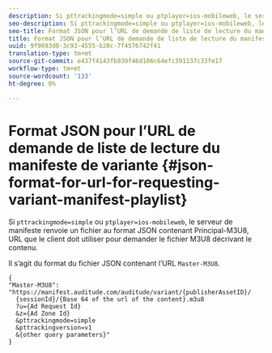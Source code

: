 ```yaml
---
description: Si pttrackingmode=simple ou ptplayer=ios-mobileweb, le serveur de manifeste renvoie un fichier au format JSON contenant Principal-M3U8, URL que le client doit utiliser pour demander le fichier M3U8 décrivant le contenu.
seo-description: Si pttrackingmode=simple ou ptplayer=ios-mobileweb, le serveur de manifeste renvoie un fichier au format JSON contenant Principal-M3U8, URL que le client doit utiliser pour demander le fichier M3U8 décrivant le contenu.
seo-title: Format JSON pour l’URL de demande de liste de lecture du manifeste de variante
title: Format JSON pour l’URL de demande de liste de lecture du manifeste de variante
uuid: 9f9693d0-3c93-4555-b20c-7f4576742f41
translation-type: tm+mt
source-git-commit: e437f4143fb939f46d106c64efc391137c33fe17
workflow-type: tm+mt
source-wordcount: '133'
ht-degree: 0%

---
```



# Format JSON pour l’URL de demande de liste de lecture du manifeste de variante {#json-format-for-url-for-requesting-variant-manifest-playlist}

Si `pttrackingmode=simple` ou `ptplayer=ios-mobileweb`, le serveur de manifeste renvoie un fichier au format JSON contenant Principal-M3U8, URL que le client doit utiliser pour demander le fichier M3U8 décrivant le contenu.

Il s’agit du format du fichier JSON contenant l’URL `Master-M3U8`.

```
{
"Master-M3U8": "https://manifest.auditude.com/auditude/variant/{publisherAssetID}/
  {sessionId}/{Base 64 of the url of the content}.m3u8
  ?u={Ad Request Id}
  &z={Ad Zone Id}
  &pttrackingmode=simple
  &pttrackingversion=v1
  &{other query parameters}"
}
```
